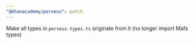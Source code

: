 ```yaml
---
"@khanacademy/perseus": patch
---
```


Make all types in `perseus-types.ts` originate from it (no longer import Mafs types)
